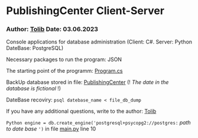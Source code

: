# PublishingCenter Client-Server
### Author: [Tolib](https://github.com/Tolib-Angle) Date: 03.06.2023
Console applications for database administration (Client: C#. Server: Python DateBase: PostgreSQL)

Necessary packages to run the program: JSON

The starting point of the programm: [Program.cs](https://github.com/Tolib-Angle/PublishingCenter_NHibernate/blob/main/Client/Program.cs)

BackUp database stored in file: [PublishingCenter](https://github.com/Tolib-Angle/PublishingCenter_NHibernate/blob/main/PublishingCenter.txt) (! _The date in the database is fictional_ !)

DateBase recoviry: `psql datebase_name < file_db_dump`

If you have any additional questions, write to the author: [Tolib](https://github.com/Tolib-Angle)

`Python engine = db.create_engine('postgresql+psycopg2://postgres:` _path to date base_ `')` in file [main.py](https://github.com/Tolib-Angle/PublishingCenter_NHibernate/blob/main/Server/main.py) line 10